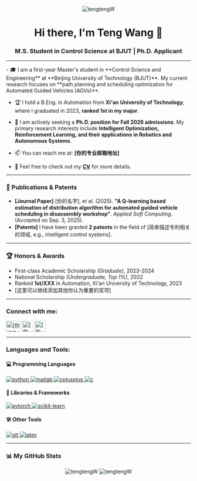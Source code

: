 <p align="center"> 
  <img src="https://komarev.com/ghpvc/?username=tengtengW&label=Profile%20Visitors&color=blueviolet&style=flat-square" alt="tengtengW" /> 
</p>

<h1 align="center">Hi there, I'm Teng Wang 👋</h1>
<h3 align="center">M.S. Student in Control Science at BJUT | Ph.D. Applicant</h3>

---

<p align="left">
  - 🎓 I am a first-year Master's student in **Control Science and Engineering** at **Beijing University of Technology (BJUT)**. My current research focuses on **path planning and scheduling optimization for Automated Guided Vehicles (AGVs)**.

  - 🏆 I hold a B.Eng. in Automation from **Xi'an University of Technology**, where I graduated in 2023, **ranked 1st in my major**.

  - 🎯 I am actively seeking a **Ph.D. position for Fall 2026 admissions**. My primary research interests include **Intelligent Optimization, Reinforcement Learning, and their applications in Robotics and Autonomous Systems**.

  - 📫 You can reach me at: **[你的专业邮箱地址]**

  - 📄 Feel free to check out my **[CV](在这里放入你的简历PDF链接)** for more details.
</p>

---

<h3>📝 Publications & Patents</h3>
<ul>
  <li>
    <strong>[Journal Paper]</strong> [你的名字], et al. (2025). <strong>"A Q-learning based estimation of distribution algorithm for automated guided vehicle scheduling in disassembly workshop"</strong>. <em>Applied Soft Computing</em>. (Accepted on Sep. 3, 2025).
    </li>
  <li>
    <strong>[Patents]</strong> I have been granted <strong>2 patents</strong> in the field of [简单描述专利相关的领域, e.g., intelligent control systems].
  </li>
</ul>

---

<h3>🏆 Honors & Awards</h3>
<ul>
  <li>First-class Academic Scholarship <em>(Graduate)</em>, 2023-2024</li>
  <li>National Scholarship <em>(Undergraduate, Top 1%)</em>, 2022</li>
  <li>Ranked <strong>1st/XXX</strong> in Automation, Xi'an University of Technology, 2023</li>
  <li>[这里可以继续添加其他你认为重要的奖项]</li>
</ul>

---

<h3 align="left">Connect with me:</h3>
<p align="left">
<a href="[你的LinkedIn个人主页链接]" target="blank"><img align="center" src="https://raw.githubusercontent.com/rahuldkjain/github-profile-readme-generator/master/src/images/icons/Social/linked-in-alt.svg" alt="[你的名字]" height="30" width="40" /></a>
<a href="[你的Google Scholar主页链接]" target="blank"><img align="center" src="https://img.shields.io/badge/Google_Scholar-4285F4?style=for-the-badge&logo=google-scholar&logoColor=white" alt="[你的名字]" height="30" /></a>
<a href="[你的个人学术网站链接]" target="blank"><img align="center" src="https://img.shields.io/badge/Portfolio-255E63?style=for-the-badge&logo=hugo&logoColor=white" alt="[你的名字]" height="30" /></a>
</p>

---

<h3 align="left">Languages and Tools:</h3>
<p align="left">
  <h4 align="left">💻 Programming Languages</h4>
  <a href="https://www.python.org" target="_blank" rel="noreferrer"> <img src="https://img.shields.io/badge/Python-3776AB?style=for-the-badge&logo=python&logoColor=white" alt="python"/> </a>
  <a href="https://www.mathworks.com/products/matlab.html" target="_blank" rel="noreferrer"> <img src="https://img.shields.io/badge/MATLAB-0076A8?style=for-the-badge&logo=mathworks&logoColor=white" alt="matlab"/> </a>
  <a href="https://www.cplusplus.com/" target="_blank" rel="noreferrer"> <img src="https://img.shields.io/badge/C++-00599C?style=for-the-badge&logo=c%2B%2B&logoColor=white" alt="cplusplus"/> </a>
  <a href="https://en.wikipedia.org/wiki/C_(programming_language)" target="_blank" rel="noreferrer"> <img src="https://img.shields.io/badge/C-A8B9CC?style=for-the-badge&logo=c&logoColor=black" alt="c"/> </a>
  
  <h4 align="left">🔧 Libraries & Frameworks</h4>
  <a href="https://pytorch.org/" target="_blank" rel="noreferrer"> <img src="https://img.shields.io/badge/PyTorch-EE4C2C?style=for-the-badge&logo=pytorch&logoColor=white" alt="pytorch"/> </a>
  <a href="https://scikit-learn.org/" target="_blank" rel="noreferrer"> <img src="https://img.shields.io/badge/scikit--learn-F7931E?style=for-the-badge&logo=scikit-learn&logoColor=white" alt="scikit-learn"/> </a>
  
  <h4 align="left">🛠️ Other Tools</h4>
  <a href="https://git-scm.com/" target="_blank" rel="noreferrer"> <img src="https://img.shields.io/badge/git-F05032?style=for-the-badge&logo=git&logoColor=white" alt="git"/> </a>
  <a href="https://www.latex-project.org/" target="_blank" rel="noreferrer"> <img src="https://img.shields.io/badge/LaTeX-008080?style=for-the-badge&logo=latex&logoColor=white" alt="latex"/> </a>
</p>

---

<h3>📊 My GitHub Stats</h3>
<p align="center">
  <img align="center" src="https://github-readme-stats.vercel.app/api?username=tengtengW&show_icons=true&locale=en&theme=tokyonight" alt="tengtengW" />
  <img align="center" src="https://github-readme-stats.vercel.app/api/top-langs?username=tengtengW&layout=compact&locale=en&theme=tokyonight" alt="tengtengW" />
</p>
